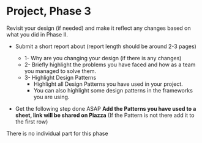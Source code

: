 # Project, Phase 3

Revisit your design (if needed) and make it reflect any changes based on what you did in Phase II.

* Submit a short report about (report length should be around 2-3 pages)
  * 1- Why are you changing your design (if there is any changes)
  * 2- Briefly highlight the problems you have faced and how as a team you managed to solve them. 
  * 3- Highlight Design Patterns
	* Highlight all Design Patterns you have used in your project.
	* You can also highlight some design patterns in the frameworks you are using.

* Get the following step done ASAP
**Add the Patterns you have used to a sheet, link will be shared on Piazza**  (If the Pattern is not there add it to the first row)

There is no individual part for this phase
